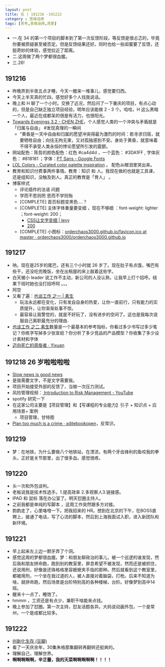 ```yaml
---
layout: post
title: 在 | 191216 -191222
category : 思维话痨
tags: [思考,思维话痨,周更]
---
```


- 一.在 34 的第一个项目的脚本到了第一次反馈阶段，等反馈是很忐忑的，毕竟你要被质疑甚至被否定。但是反馈结果还好。同时也给一些闺蜜要了反馈，还挺奇妙的体验，感觉拉近了距离。
- 二.这周做了两个梦都很血腥。
- 三.26!

## 191216
  - 昨晚弄到半夜五点才睡，今天一醒来一堆事儿，感觉要归西。
  - 今天上半天真的忙四，感觉好多个人找我说话。
  - 晚上和 H 聊了一个小时。交换了近况，然后问了一下重庆的项目，有点心动的，但是自己缺乏独立项目经验，明年应该能做 2 - 3 个。哈哈，H 这么黑暗一个人，最近在成都呆的很是有活力，也很阳光。
  - [Towards Evenings 3.2 - CHEN ZHE](https://www.zheis.com/Towards-Evenings-3-2)，个人感觉人类的一个冲突与矛盾就是「归属与自由」 #发现真理的一瞬间 
    - "黄昏是一天中自由和归属的愿望冲突得最为激烈的时间：若寻求归宿，就要牺牲自由；向往无拘无束，又对孤独感到不安。身处于黄昏，就意味着不得不承受人类永恒的悖论愿望所引发的震颤。
  - 网站配色：陈哲的颜色配色：红色 #ca4d4d ，一个蓝色： #3DA1FF , 字体灰色： #818181 ；字体：[PT Sans - Google Fonts](https://fonts.google.com/specimen/PT+Sans)
  - [LOL Colors - Curated color palette inspiration](https://www.webdesignrankings.com/resources/lolcolors/) 。 配色从眼泪里哭出来。
  - 教育和知识付费事两件事情。教育：知识 和 人。我现在做的也就是工具课，还是组知识，没触及到人。真正的教育是「育人」 。
  - 博客样式
    - 评论插件的法语 问题
    - 学而不思则罔 思而不学则殆
    - [COMPLETE] 首页标题变黑色....？
    - [COMPLETE] 主体字体重量要变细 ，现在不够细 ：font-weight: lighter ；font-weight: 200；
      - [CSS让文字变细 | levy](http://levy.work/2016-09-30-css-make-font-weight-lighter/)
      - [200](https://www.w3school.com.cn/jsref/prop_style_fontweight.asp)
    - [COMPLETE] 小图标：[orderchaos3000.github.io/favicon.ico at master · orderchaos3000/orderchaos3000.github.io](https://github.com/orderchaos3000/orderchaos3000.github.io/blob/master/public/favicon.ico)
    
## 191217
  - 呐，现在是25岁的尾巴，还有三个小时就 26 岁了。现在肚子有点饿，嘴巴有些干，还没吃完晚饭，坐在出租屋的床上敲着这些字。
  - 白天被小  leader  说工作不主动，新公司的人没认熟，让我早上打个招呼。结果下班时她也没打招呼阿 。。。
  - 阿空
  - 又看了遍：[也谈工作 之一 | 素生](http://z.arlmy.me/posts/ZArlmyMe/AboutWork_1_20170625/) 
    - 玩法永远都在变化，只有发自自身的热爱，让你一直前行，只有能力的实质提升，让你渐渐处事不惊。
    - 最容易让我警觉的，就是不好玩了，没有进步的空间了。这也是我每次说服自己离职最充分的理由.
  - [也谈工作 之二 素生](http://z.arlmy.me/posts/ZArlmyMe/AboutWork_2_20170625/)数量是一个最基本的参考指标，你看过多少书写过多少笔记？你练字写掉多少张宣纸？你分析了多少竞品的产品模型？你收集了多少设计素材和字体
  - [迈向死亡的周旋者 · Yixuan](https://yixuan.li/trivial/2016/11/10/rotate/)
  
## 191218 26 岁啦啦啦啦
  - [Slow news is good news](https://tinyletter.com/t0nyyet/archive)
  - 是我需要文字，不是文字需要我。
  - 项目开始接受外部的反馈了，当做一次压力测试。
  - 风险管理视频：[ Introduction to Risk Management - YouTube](https://www.youtube.com/watch?v=Cp_XEhexcDw)
  - spotify 研究一下
  - 在这家公司主要是【项目管理】和【写课程的专业能力】引子 + 知识点 + 应用场景+ 案例
    - 项目管理，甘特图
  - [Plan too much is a crime · xditebookopen](https://shenzhoudance1.gitbooks.io/xditebookopen/content/A39.html)，反常识。
  
## 191219
  - 梦：在地铁，为什么要做八个地铁站，在漂流，有两个牙齿锋利的鱼咬我的拳头，正好是关节那里，出了很多血。感觉很疼。
  
##  191220
  - 头一次和外包谈判。
  - 老板说我是技术性选手。1.提高效率 2.多观察人3.链接感。
  - IPAD 和 鼠标 落在办公室了。明天怼圈主持人。
  - 之前我都是单纯的写脚本 ，这周工作突然跟多方对接。
  - 韵韵走了，心里咯噔一下。把我招来的 HR。想到在北京的下午，在BOSS直聘上，接通了电话，写了心流的脚本，然后到上海我面试入职，进入新团队和新环境。
  
## 191221
  - 早上起来左上边一颗牙弄了个洞。
  - 感觉这周的梦都很血腥。梦：和朋友聊政治的事儿，被一个巡逻的谁发现，然后我和朋友拼命跑，跑到别的教室里，屏息希望不被发现，然而还是被抓住，还说用刑，好像是还珠格格里容嬷嬷夹手指的那种。然后就看到这个教室里，都被用刑，一个坐在我过道的人，被人直接对着脑袋，打枪。后来不知道为啥，就拼命跑，然后场景是台阶特别高的各种楼梯，台阶。好像梦到高中14班。 
  - 醒来十一点了，睡饱了。
  - hmmm ，工资还是有点少，兼职干啥能来点钱。
  - 晚上参加了怼圈。第一次主持，怼友话题各异。大妈说动画外包，一个是常州，一个是成都比较多。
  
##  191222
  - [创新化生存 (豆瓣)](https://book.douban.com/subject/34862806/)
  - 看了一天庆余年，30集朱格那集翻转再翻转还挺爽的。
  - 理解自己，理解世界。
  - **啊啊啊啊啊，辛芷蕾，我的天菜啊啊啊啊啊！！！！**
